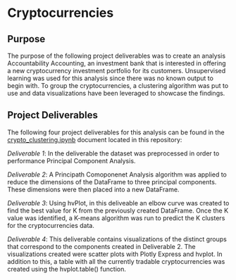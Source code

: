 # Cryptocurrencies

## Purpose

The purpose of the following project deliverables was to create an analysis Accountability Accounting, an investment bank that is interested in offering a new cryptocurrency investment portfolio for its customers. Unsupervised learning was used for this analysis since there was no known output to begin with. To group the cryptocurrencies, a clustering algorithm was put to use and data visualizations have been leveraged to showcase the findings.

## Project Deliverables

The following four project deliverables for this analysis can be found in the [crypto_clustering.ipynb](https://github.com/hollyouellette/Cryptocurrencies/blob/main/crypto_clustering.ipynb) document located in this repository:

   _Deliverable 1_: In the deliverable the dataset was preprocessed in order to performance Principal Component Analysis.
   
   _Deliverable 2_: A Principath Comoponenet Analysis algorithm was applied to reduce the dimensions of the DataFrame to three principal components. These dimensions were then placed into a new DataFrame.
   
   _Deliverable 3_: Using hvPlot, in this deliveable an elbow curve was created to find the best value for K from the previously created DataFrame. Once the K value was identified, a K-means algorithm was run to predict the K clusters for the cryptocurrencies data.
   
   _Deliverable 4_: This deliverable contains visualizations of the distinct groups that correspond to the components created in Deliverable 2. The visualizations created were scatter plots with Plotly Express and hvplot. In addition to this, a table with all the currently tradable cryptocurrencies was created using the hvplot.table() function. 

